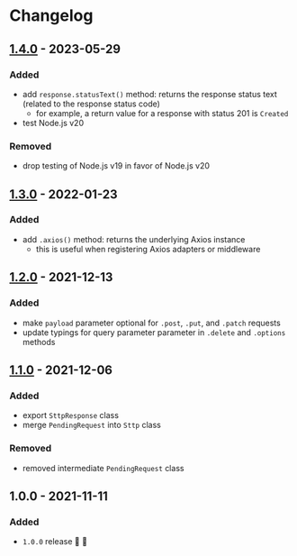 # Changelog


## [1.4.0](https://github.com/supercharge/sttp/compare/v1.3.0...v1.4.0) - 2023-05-29

### Added
- add `response.statusText()` method: returns the response status text (related to the response status code)
  - for example, a return value for a response with status 201 is `Created`
- test Node.js v20

### Removed
- drop testing of Node.js v19 in favor of Node.js v20


## [1.3.0](https://github.com/supercharge/sttp/compare/v1.2.0...v1.3.0) - 2022-01-23

### Added
- add `.axios()` method: returns the underlying Axios instance
  - this is useful when registering Axios adapters or middleware


## [1.2.0](https://github.com/supercharge/sttp/compare/v1.1.0...v1.2.0) - 2021-12-13

### Added
- make `payload` parameter optional for `.post`, `.put`, and `.patch` requests
- update typings for query parameter parameter in `.delete` and `.options` methods


## [1.1.0](https://github.com/supercharge/sttp/compare/v1.0.0...v1.1.0) - 2021-12-06

### Added
- export `SttpResponse` class
- merge `PendingRequest` into `Sttp` class

### Removed
- removed intermediate `PendingRequest` class


## 1.0.0 - 2021-11-11

### Added
- `1.0.0` release 🚀 🎉
